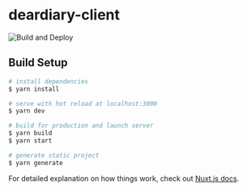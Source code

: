 # deardiary-client

![Build and Deploy](https://github.com/Dear-Diary-Project/deardiary-client/workflows/Build%20and%20Deploy/badge.svg?branch=master)

## Build Setup

```bash
# install dependencies
$ yarn install

# serve with hot reload at localhost:3000
$ yarn dev

# build for production and launch server
$ yarn build
$ yarn start

# generate static project
$ yarn generate
```

For detailed explanation on how things work, check out [Nuxt.js docs](https://nuxtjs.org).
